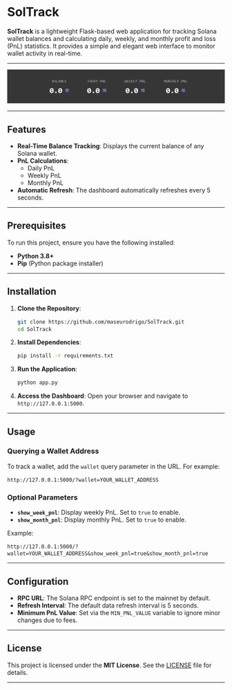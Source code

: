 # SolTrack

**SolTrack** is a lightweight Flask-based web application for tracking Solana wallet balances and calculating daily, weekly, and monthly profit and loss (PnL) statistics. It provides a simple and elegant web interface to monitor wallet activity in real-time.

---

![SolTrack Dashboard](./soltrack.png)

---

## Features

- **Real-Time Balance Tracking**: Displays the current balance of any Solana wallet.
- **PnL Calculations**:
  - Daily PnL
  - Weekly PnL
  - Monthly PnL
- **Automatic Refresh**: The dashboard automatically refreshes every 5 seconds.

---

## Prerequisites

To run this project, ensure you have the following installed:

- **Python 3.8+**
- **Pip** (Python package installer)

---

## Installation

1. **Clone the Repository**:

   ```bash
   git clone https://github.com/maseurodrigo/SolTrack.git
   cd SolTrack
   ```

2. **Install Dependencies**:

   ```bash
   pip install -r requirements.txt
   ```
   
3. **Run the Application**:

   ```bash
   python app.py
   ```

4. **Access the Dashboard**:
   Open your browser and navigate to `http://127.0.0.1:5000`.

---

## Usage

### Querying a Wallet Address

To track a wallet, add the `wallet` query parameter in the URL. For example:

```
http://127.0.0.1:5000/?wallet=YOUR_WALLET_ADDRESS
```

### Optional Parameters

- **`show_week_pnl`**: Display weekly PnL. Set to `true` to enable.
- **`show_month_pnl`**: Display monthly PnL. Set to `true` to enable.

Example:
```
http://127.0.0.1:5000/?wallet=YOUR_WALLET_ADDRESS&show_week_pnl=true&show_month_pnl=true
```

---

## Configuration

- **RPC URL**: The Solana RPC endpoint is set to the mainnet by default.
- **Refresh Interval**: The default data refresh interval is 5 seconds.
- **Minimum PnL Value**: Set via the `MIN_PNL_VALUE` variable to ignore minor changes due to fees.

---

## License

This project is licensed under the **MIT License**. See the [LICENSE](LICENSE) file for details.

---